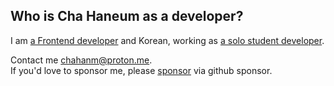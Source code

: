 ## Who is Cha Haneum as a developer?

I am [a Frontend developer]() and Korean, working as  [a solo student developer]().<br/>

Contact me [chahanm@proton.me](mailto:chahanm@proton.me).<br/>
If you'd love to sponsor me, please [sponsor](https://github.com/sponsors/chebread) via github sponsor.
